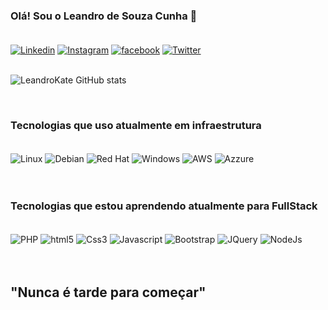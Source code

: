 ### Olá! Sou o Leandro de Souza Cunha 🤘<br/><br/>

[![Linkedin](https://img.shields.io/badge/LinkedIn-0077B5?style=for-the-badge&logo=linkedin&logoColor=white)](https://www.linkedin.com/in/lesouzacunha/)
[![Instagram](https://img.shields.io/badge/Instagram-E4405F?style=for-the-badge&logo=instagram&logoColor=white)](https://www.instagram.com/lesouzacunha/)
[![facebook](https://img.shields.io/badge/Facebook-1877F2?style=for-the-badge&logo=facebook&logoColor=white)](https://www.facebook.com/leandro.desouza.1690)
[![Twitter](https://img.shields.io/badge/Twitter-1DA1F2?style=for-the-badge&logo=twitter&logoColor=white)](https://x.com/lesouzacunha)
<br/><br/>

![LeandroKate GitHub stats](https://github-readme-stats.vercel.app/api?username=leandrokate&show_icons=true&theme=tokyonight)

<br/>


### Tecnologias que uso atualmente em infraestrutura
<div style="display: inline_block"><br/>
<img align="center" alt="Linux" src="https://img.shields.io/badge/Linux-FCC624?style=for-the-badge&logo=linux&logoColor=black"/>
<img align="center" alt="Debian" src="https://img.shields.io/badge/Debian-A81D33?style=for-the-badge&logo=debian&logoColor=white"/>
<img align="center" alt="Red Hat" src="https://img.shields.io/badge/Red%20Hat-EE0000?style=for-the-badge&logo=redhat&logoColor=white"/>
<img align="center" alt="Windows" src="https://img.shields.io/badge/Windows-0078D6?style=for-the-badge&logo=windows&logoColor=white"/>
<img align="center" alt="AWS" src="https://img.shields.io/badge/Amazon_AWS-FF9900?style=for-the-badge&logo=amazonaws&logoColor=white"/>
<img align="center" alt="Azzure" src="https://img.shields.io/badge/microsoft%20azure-0089D6?style=for-the-badge&logo=microsoft-azure&logoColor=white"/>

</div><br/><br/>


### Tecnologias que estou aprendendo atualmente para FullStack

<div style="display: inline_block"><br/>
<img align="center" alt="PHP" src="https://img.shields.io/badge/PHP-777BB4?style=for-the-badge&logo=php&logoColor=white"/>
<img align="center" alt="html5" src="https://img.shields.io/badge/HTML5-E34F26?style=for-the-badge&logo=html5&logoColor=white"/>
<img align="center" alt="Css3" src="https://img.shields.io/badge/CSS3-1572B6?style=for-the-badge&logo=css3&logoColor=white"/>
<img align="center" alt="Javascript" src="https://img.shields.io/badge/JavaScript-F7DF1E?style=for-the-badge&logo=javascript&logoColor=black"/>
<img align="center" alt="Bootstrap" src="https://img.shields.io/badge/Bootstrap-563D7C?style=for-the-badge&logo=bootstrap&logoColor=white"/>
<img align="center" alt="JQuery" src="https://img.shields.io/badge/jQuery-0769AD?style=for-the-badge&logo=jquery&logoColor=white"/>
<img align="center" alt="NodeJs" src="https://img.shields.io/badge/Node.js-43853D?style=for-the-badge&logo=node.js&logoColor=white"/>

</div><br/><br/>


## "Nunca é tarde para começar"


<br/><br/>
